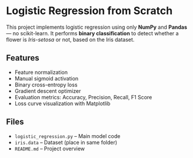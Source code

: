 # Logistic Regression from Scratch

This project implements logistic regression using only **NumPy** and **Pandas** — no scikit-learn. It performs **binary classification** to detect whether a flower is *Iris-setosa* or not, based on the Iris dataset.

## Features
- Feature normalization
- Manual sigmoid activation
- Binary cross-entropy loss
- Gradient descent optimizer
- Evaluation metrics: Accuracy, Precision, Recall, F1 Score
- Loss curve visualization with Matplotlib

##  Files
- `logistic_regression.py` – Main model code
- `iris.data` – Dataset (place in same folder)
- `README.md` – Project overview
